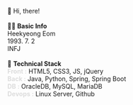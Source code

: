 👋 Hi, there!<br>
<br>
🙋‍♀️ <b>Basic Info</b><br>
Heekyeong Eom<br>
1993. 7. 2<br>
INFJ<br>
<br>
📌 <b>Technical Stack</b><br>
<span style="font-weight:bold; color:#dddddd;">Front :</span> HTML5, CSS3, JS, jQuery<br>
<span style="font-weight:bold; color:#dddddd;">Back :</span>  Java, Python, Spring, Spring Boot<br>
<span style="font-weight:bold; color:#dddddd;">DB :</span>  OracleDB, MySQL, MariaDB<br>
<span style="font-weight:bold; color:#dddddd;">Devops :</span>  Linux Server, Github<br>